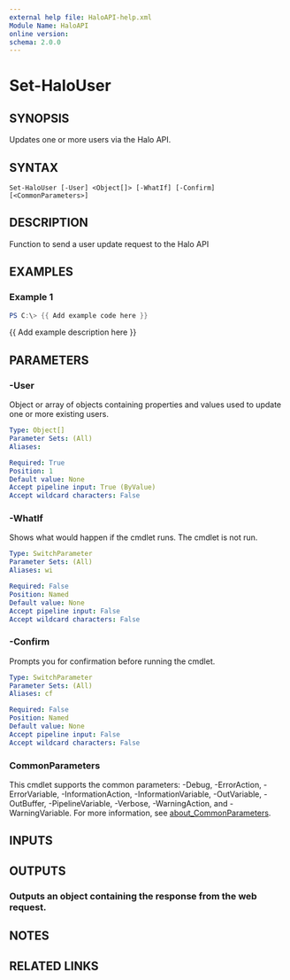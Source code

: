 ```yaml
---
external help file: HaloAPI-help.xml
Module Name: HaloAPI
online version:
schema: 2.0.0
---
```


# Set-HaloUser

## SYNOPSIS
Updates one or more users via the Halo API.

## SYNTAX

```
Set-HaloUser [-User] <Object[]> [-WhatIf] [-Confirm] [<CommonParameters>]
```

## DESCRIPTION
Function to send a user update request to the Halo API

## EXAMPLES

### Example 1
```powershell
PS C:\> {{ Add example code here }}
```

{{ Add example description here }}

## PARAMETERS

### -User
Object or array of objects containing properties and values used to update one or more existing users.

```yaml
Type: Object[]
Parameter Sets: (All)
Aliases:

Required: True
Position: 1
Default value: None
Accept pipeline input: True (ByValue)
Accept wildcard characters: False
```

### -WhatIf
Shows what would happen if the cmdlet runs.
The cmdlet is not run.

```yaml
Type: SwitchParameter
Parameter Sets: (All)
Aliases: wi

Required: False
Position: Named
Default value: None
Accept pipeline input: False
Accept wildcard characters: False
```

### -Confirm
Prompts you for confirmation before running the cmdlet.

```yaml
Type: SwitchParameter
Parameter Sets: (All)
Aliases: cf

Required: False
Position: Named
Default value: None
Accept pipeline input: False
Accept wildcard characters: False
```

### CommonParameters
This cmdlet supports the common parameters: -Debug, -ErrorAction, -ErrorVariable, -InformationAction, -InformationVariable, -OutVariable, -OutBuffer, -PipelineVariable, -Verbose, -WarningAction, and -WarningVariable. For more information, see [about_CommonParameters](http://go.microsoft.com/fwlink/?LinkID=113216).

## INPUTS

## OUTPUTS

### Outputs an object containing the response from the web request.
## NOTES

## RELATED LINKS
